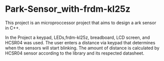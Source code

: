 # Park-Sensor_with-frdm-kl25z

This project is an microproccessor project that aims to design a ark sensor in  C++.

In the Project a keypad, LEDs,frdm-kl25z, breadboard, LCD screen, and HCSR04 was used. The user enters a distance via keypad that determines when the sensors will start blinking. The amount of distance is calculated by HCSR04 sensor according to the library and its respected datasheet. 

